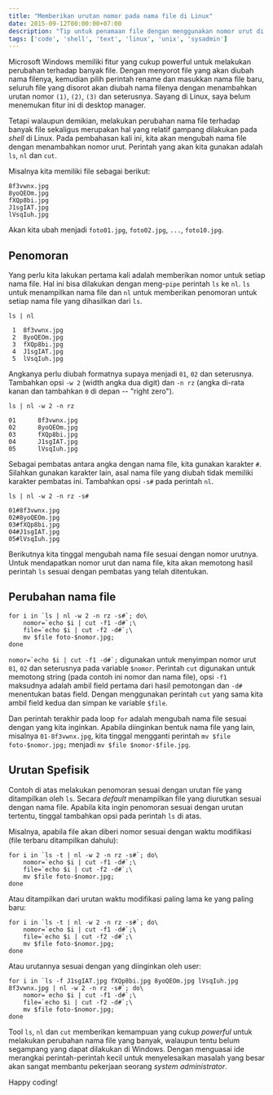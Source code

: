```yaml
---
title: "Memberikan urutan nomor pada nama file di Linux"
date: 2015-09-12T00:00:00+07:00
description: "Tip untuk penamaan file dengan menggunakan nomor urut di linux"
tags: ['code', 'shell', 'text', 'linux', 'unix', 'sysadmin']
---
```

Microsoft Windows memiliki fitur yang cukup powerful untuk melakukan perubahan terhadap banyak file. Dengan menyorot file yang akan diubah nama filenya, kemudian pilih perintah rename dan masukkan nama file baru, seluruh file yang disorot akan diubah nama filenya dengan menambahkan urutan nomor `(1)`, `(2)`, `(3)` dan seterusnya. Sayang di Linux, saya belum menemukan fitur ini di desktop manager.

Tetapi walaupun demikian, melakukan perubahan nama file terhadap banyak file sekaligus merupakan hal yang relatif gampang dilakukan pada *shell* di Linux. Pada pembahasan kali ini, kita akan mengubah nama file dengan menambahkan nomor urut. Perintah yang akan kita gunakan adalah `ls`, `nl` dan `cut`.

Misalnya kita memiliki file sebagai berikut:

    8f3vwnx.jpg
    8yoQEOm.jpg
    fXQp8bi.jpg
    J1sgIAT.jpg
    lVsqIuh.jpg

Akan kita ubah menjadi `foto01.jpg`, `foto02.jpg`, `...`, `foto10.jpg`.

## Penomoran

Yang perlu kita lakukan pertama kali adalah memberikan nomor untuk setiap nama file. Hal ini bisa dilakukan dengan meng-`pipe` perintah `ls` ke `nl`. `ls` untuk menampilkan nama file dan `nl` untuk memberikan penomoran untuk setiap nama file yang dihasilkan dari `ls`.

    ls | nl

     1	8f3vwnx.jpg
     2	8yoQEOm.jpg
     3	fXQp8bi.jpg
     4	J1sgIAT.jpg
     5	lVsqIuh.jpg

Angkanya perlu diubah formatnya supaya menjadi `01`, `02` dan seterusnya. Tambahkan opsi `-w 2` (width angka dua digit) dan `-n rz` (angka di-rata kanan dan tambahkan `0` di depan -- "right zero").

    ls | nl -w 2 -n rz

    01	    8f3vwnx.jpg
    02	    8yoQEOm.jpg
    03	    fXQp8bi.jpg
    04	    J1sgIAT.jpg
    05	    lVsqIuh.jpg

Sebagai pembatas antara angka dengan nama file, kita gunakan karakter `#`. Silahkan gunakan karakter lain, asal nama file yang diubah tidak memiliki karakter pembatas ini. Tambahkan opsi `-s#` pada perintah `nl`.

    ls | nl -w 2 -n rz -s#
    
    01#8f3vwnx.jpg
    02#8yoQEOm.jpg
    03#fXQp8bi.jpg
    04#J1sgIAT.jpg
    05#lVsqIuh.jpg

Berikutnya kita tinggal mengubah nama file sesuai dengan nomor urutnya. Untuk mendapatkan nomor urut dan nama file, kita akan memotong hasil perintah `ls` sesuai dengan pembatas yang telah ditentukan.

## Perubahan nama file

    for i in `ls | nl -w 2 -n rz -s#`; do\
        nomor=`echo $i | cut -f1 -d#`;\
        file=`echo $i | cut -f2 -d#`;\
        mv $file foto-$nomor.jpg;
    done

``nomor=`echo $i | cut -f1 -d#`;`` digunakan untuk menyimpan nomor urut `01`, `02` dan seterusnya pada variable `$nomor`. Perintah `cut` digunakan untuk memotong string (pada contoh ini nomor dan nama file), opsi `-f1` maksudnya adalah ambil field pertama dari hasil pemotongan dan `-d#` menentukan batas field. Dengan menggunakan perintah `cut` yang sama kita ambil field kedua dan simpan ke variable `$file`.

Dan perintah terakhir pada loop `for` adalah mengubah nama file sesuai dengan yang kita inginkan. Apabila diinginkan bentuk nama file yang lain, misalnya `01-8f3vwnx.jpg`, kita tinggal mengganti perintah `mv $file foto-$nomor.jpg;` menjadi `mv $file $nomor-$file.jpg`.

## Urutan Spefisik

Contoh di atas melakukan penomoran sesuai dengan urutan file yang ditampilkan oleh `ls`. Secara *default* menampilkan file yang diurutkan sesuai dengan nama file. Apabila kita ingin penomoran sesuai dengan urutan tertentu, tinggal tambahkan opsi pada perintah `ls` di atas.

Misalnya, apabila file akan diberi nomor sesuai dengan waktu modifikasi (file terbaru ditampilkan dahulu):

    for i in `ls -t | nl -w 2 -n rz -s#`; do\
        nomor=`echo $i | cut -f1 -d#`;\
        file=`echo $i | cut -f2 -d#`;\
        mv $file foto-$nomor.jpg;
    done

Atau ditampilkan dari urutan waktu modifikasi paling lama ke yang paling baru:

    for i in `ls -t | nl -w 2 -n rz -s#`; do\
        nomor=`echo $i | cut -f1 -d#`;\
        file=`echo $i | cut -f2 -d#`;\
        mv $file foto-$nomor.jpg;
    done

Atau urutannya sesuai dengan yang diinginkan oleh user:

    for i in `ls -f J1sgIAT.jpg fXQp8bi.jpg 8yoQEOm.jpg lVsqIuh.jpg 8f3vwnx.jpg | nl -w 2 -n rz -s#`; do\
        nomor=`echo $i | cut -f1 -d#`;\
        file=`echo $i | cut -f2 -d#`;\
        mv $file foto-$nomor.jpg;
    done

Tool `ls`, `nl` dan `cut` memberikan kemampuan yang cukup *powerful* untuk melakukan perubahan nama file yang banyak, walaupun tentu belum segampang yang dapat dilakukan di Windows. Dengan menguasai ide merangkai perintah-perintah kecil untuk menyelesaikan masalah yang besar akan sangat membantu pekerjaan seorang *system administrator*.

Happy coding!
